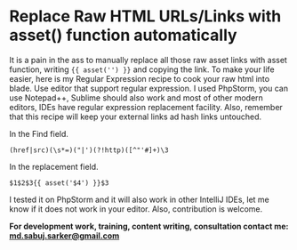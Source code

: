 # Replace Raw HTML URLs/Links with asset() function automatically
It is a pain in the ass to manually replace all those raw asset links with asset function, writing `{{ asset('') }}` and copying the link.
To make your life easier, here is my Regular Expression recipe to cook your raw html into blade. Use editor that support regular expression. I used PhpStorm, you can use Notepad++, Sublime should also work and most of other modern editors, IDEs have regular expression replacement facility. Also, remember that this recipe will keep your external links ad hash links untouched.

In the Find field.
```
(href|src)(\s*=)("|')(?!http)([^"'#]+)\3
```

In the replacement field.
```
$1$2$3{{ asset('$4') }}$3
```
I tested it on PhpStorm and it will also work in other IntelliJ IDEs, let me know if it does not work in your editor. Also, contribution is welcome.

**For development work, training, content writing, consultation contact me: md.sabuj.sarker@gmail.com**
